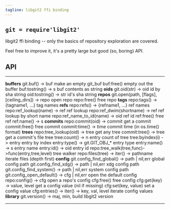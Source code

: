 ```yaml
---
tagline: libgit2 ffi binding
---
```


## `git = require'libgit2'`

libgit2 ffi binding -- only the basics of repository exploration are covered.

Feel free to improve it, it's a pretty large but good (so, boring) API.

## API

------------------------------------------------- ----------------------------
__buffers__
git.buf() -> buf                                  make an empty git_buf
buf:free()                                        empty out the buffer
buf:tostring() -> s                               buf contents as string
__oids__
git.oid(str) -> oid                               id by sha string
oid:tostring() -> str                             id's sha string
__repos__
git.open(path, [flags], [ceiling_dirs]) -> repo   open repo
repo:free()                                       free repo
__tags__
repo:tags() -> {tagname1, ...}                    tag names
__refs__
repo:refs() -> {refname1, ...}                    ref names
repo:ref_lookup(name) -> ref                      ref lookup
repo:ref_dwim(shortname) -> ref                   ref lookup by short name
repo:ref_name_to_id(name) -> oid                  ref id
ref:free()                                        free ref
ref:name() -> s
__commits__
repo:commit(oid) -> commit                        get a commit
commit:free()                                     free commit
commit:time() -> time                             commit time (in os.time() format)
__trees__
repo:tree_lookup(oid) -> tree                     get any tree
commit:tree() -> tree                             get a commit's file tree
tree:count() -> n                                 entry count of tree
tree:byindex(i) -> entry                          entry by index
entry:type() -> git.GIT_OBJ_*                     entry type
entry:name() -> s                                 entry name
entry:id() -> oid                                 entry id
repo:tree_walk(tree,func)->func(entry,tree,level) tree walker
repo:files(tree) -> iter() -> pathname            iterate files (depth first)
__config__
git.config_find_global() -> path | nil,err        global config path
git.config_find_xdg() -> path | nil,err           xdg config path
git.config_find_system() -> path | nil,err        system config path
git.config_open_default() -> cfg | nil,err        open the default config
repo:config() -> cfg                              open a repo's config
cfg:free()                                        free config
cfg:get(key) -> value, level                      get a config value (nil if missing)
cfg:set(key, value)                               set a config value
cfg:entries() -> iter() -> key, val, level        iterate config values
__library__
git.version() -> maj, min, build                  libgit2 version
------------------------------------------------- ----------------------------
